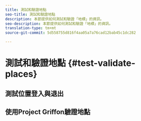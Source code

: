 ```yaml
---
title: 測試和驗證地點
seo-title: 測試和驗證地點
description: 本節提供如何測試和驗證「地標」的資訊。
seo-description: 本節提供如何測試和驗證「地標」的資訊。
translation-type: tm+mt
source-git-commit: 5d558755d816f4aa05a7a76cad12bab45c1dc282

---
```



# 測試和驗證地點 {#test-validate-places}

## 測試位置登入與退出


## 使用Project Griffon驗證地點
